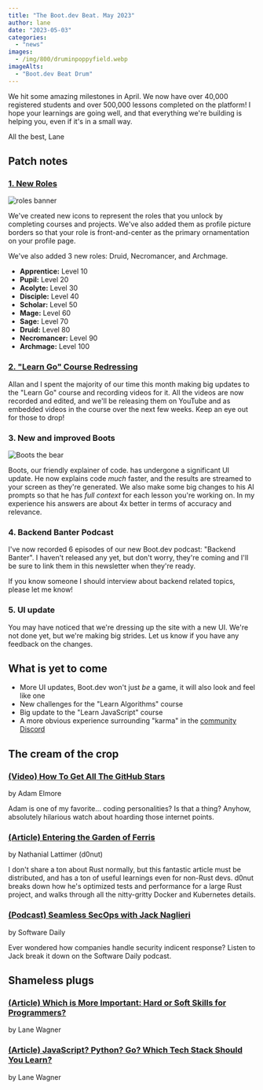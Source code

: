 ```yaml
---
title: "The Boot.dev Beat. May 2023"
author: lane
date: "2023-05-03"
categories:
  - "news"
images:
  - /img/800/druminpoppyfield.webp
imageAlts:
  - "Boot.dev Beat Drum"
---
```


We hit some amazing milestones in April. We now have over 40,000 registered students and over 500,000 lessons completed on the platform! I hope your learnings are going well, and that everything we're building is helping you, even if it's in a small way.

All the best, Lane

## Patch notes

### [1. New Roles](https://www.boot.dev/achievements)

![roles banner](/img/800/rolesbanner.png.webp)

We've created new icons to represent the roles that you unlock by completing courses and projects. We've also added them as profile picture borders so that your role is front-and-center as the primary ornamentation on your profile page.

We've also added 3 new roles: Druid, Necromancer, and Archmage.

- **Apprentice:** Level 10
- **Pupil:** Level 20
- **Acolyte:** Level 30
- **Disciple:** Level 40
- **Scholar:** Level 50
- **Mage:** Level 60
- **Sage:** Level 70
- **Druid:** Level 80
- **Necromancer:** Level 90
- **Archmage:** Level 100

### [2. "Learn Go" Course Redressing](https://www.boot.dev/courses/learn-golang)

Allan and I spent the majority of our time this month making big updates to the "Learn Go" course and recording videos for it. All the videos are now recorded and edited, and we'll be releasing them on YouTube and as embedded videos in the course over the next few weeks. Keep an eye out for those to drop!

### 3. New and improved Boots

![Boots the bear](/img/800/bootsprofile.webp.webp)

Boots, our friendly explainer of code. has undergone a significant UI update. He now explains code _much_ faster, and the results are streamed to your screen as they're generated. We also make some big changes to his AI prompts so that he has _full context_ for each lesson you're working on. In my experience his answers are about 4x better in terms of accuracy and relevance.

### 4. Backend Banter Podcast

I've now recorded 6 episodes of our new Boot.dev podcast: "Backend Banter". I haven't released any yet, but don't worry, they're coming and I'll be sure to link them in this newsletter when they're ready.

If you know someone I should interview about backend related topics, please let me know!

### 5. UI update

You may have noticed that we're dressing up the site with a new UI. We're not done yet, but we're making big strides. Let us know if you have any feedback on the changes.

## What is yet to come

- More UI updates, Boot.dev won't just _be_ a game, it will also look and feel like one
- New challenges for the "Learn Algorithms" course
- Big update to the "Learn JavaScript" course
- A more obvious experience surrounding "karma" in the [community Discord](https://www.boot.dev/community)

## The cream of the crop

### [(Video) How To Get All The GitHub Stars](https://www.youtube.com/watch?v=-MKxFLyyUpI)

by Adam Elmore

Adam is one of my favorite... coding personalities? Is that a thing? Anyhow, absolutely hilarious watch about hoarding those internet points.

### [(Article) Entering the Garden of Ferris](https://d0nut.hashnode.dev/entering-the-garden-of-ferris)

by Nathanial Lattimer (d0nut)

I don't share a ton about Rust normally, but this fantastic article must be distributed, and has a ton of useful learnings even for non-Rust devs. d0nut breaks down how he's optimized tests and performance for a large Rust project, and walks through all the nitty-gritty Docker and Kubernetes details.

### [(Podcast) Seamless SecOps with Jack Naglieri](https://www.youtube.com/watch?v=-SToH-jW68o)

by Software Daily

Ever wondered how companies handle security indicent response? Listen to Jack break it down on the Software Daily podcast.

## Shameless plugs

### [(Article) Which is More Important: Hard or Soft Skills for Programmers?](/jobs/hard-vs-soft-skills-for-programmers/)

by Lane Wagner

### [(Article) JavaScript? Python? Go? Which Tech Stack Should You Learn?](/education/which-tech-stack-to-learn/)

by Lane Wagner
